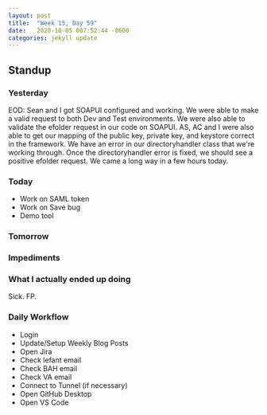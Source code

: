 ```yaml
---
layout: post
title:  "Week 15, Day 59"
date:   2020-10-05 007:52:44 -0600
categories: jekyll update
---
```


## Standup
  
### Yesterday
EOD: Sean and I got SOAPUI configured and working. We were able to make a valid request to both Dev and Test environments. We were also able to validate the efolder request in our code on SOAPUI.
AS, AC and I were also able to get our mapping of the public key, private key, and keystore correct in the framework. We have an error in our directoryhandler class that we're working through. Once the directoryhandler error is fixed, we should see a positive efolder request. We came a long way in a few hours today.

### Today
* Work on SAML token
* Work on Save bug
* Demo tool
   
### Tomorrow
  
### Impediments

### What I actually ended up doing

Sick. FP.

### Daily Workflow
* Login
* Update/Setup Weekly Blog Posts
* Open Jira
* Check lefant email
* Check BAH email
* Check VA email
* Connect to Tunnel (if necessary)
* Open GitHub Desktop
* Open VS Code

